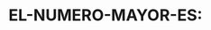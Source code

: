 <html>
	<head>
		<tittle><h1>EL-NUMERO-MAYOR-ES:</h1></tittle>
	</head>
	<body>
	<script>

	var n1=prompt("ingrese el-primer-numero","");
	var n2=prompt("ingrese el-segundo-numero","");
	var n3=prompt("ingrese el-tercer-numero","");
	var n4=prompt("ingrese el-cuarto-numero","");

	n1=parseInt(n1);
	n2=parseInt(n2);
	n3=parseInt(n3);
	n4=parseInt(n4);

	if(n1>=n2)
	{
		
		if(n1>=n3)
		{
		document.write(n1);
		}

		
	}
	if(n2>=n1)
	{
		if(n2>=n3)
		{
		document.write(n2);
		}


	}
	if(n3>=n1)
	{
		if(n3>=n2)
		{
		document.write(n3);
		}

	
	}
	if(n4>=n1)
	{
		if(n4>=n2)
		{
		document.write(n4);
		}
		if(n4>=n3)
		{
		document.write(n4);

	
	}
		</script>
		</body>
	
</html>
